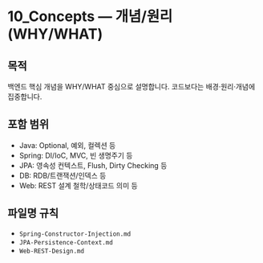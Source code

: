 # 10_Concepts — 개념/원리(WHY/WHAT)

## 목적
백엔드 핵심 개념을 WHY/WHAT 중심으로 설명합니다. 코드보다는 배경·원리·개념에 집중합니다.

## 포함 범위
- Java: Optional, 예외, 컬렉션 등
- Spring: DI/IoC, MVC, 빈 생명주기 등
- JPA: 영속성 컨텍스트, Flush, Dirty Checking 등
- DB: RDB/트랜잭션/인덱스 등
- Web: REST 설계 철학/상태코드 의미 등

## 파일명 규칙
- `Spring-Constructor-Injection.md`
- `JPA-Persistence-Context.md`
- `Web-REST-Design.md`
